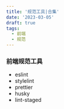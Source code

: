 ```yaml
---
title: '规范工具|合集'
date: '2023-03-05'
draft: true
tags:
  - 前端
  - 规范
---
```


### 前端规范工具

- eslint
- stylelint
- prettier
- husky
- lint-staged

